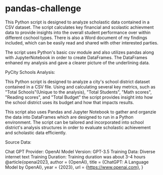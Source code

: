# pandas-challenge

This Python script is designed to analyze scholastic data contained in a CSV dataset. The script calculates key financial and scolastic achievment data to provide insights into the overall student performance over within different cschool types. There is also a Word document of my findings included, which can be easily read and shared with other interested parties.

The script uses Python's basic csv module and also utilizes pandas along with JupyterNotebook in order to create DataFrames. The DataFrames enhaned my analysis and gave a clearer picture of the underlining data.

PyCity Schools Analysis:

This Python script is designed to analyze a city's school district dataset contained in a CSV file. Using and calculating several key metrics, such as "Total Schools"(Unique to the analysis), "Total Students", "Math scores", "Reading scores", and "Total Budget" the script provides insight into how the school district uses its budget and how that impacts results.

This script also uses Pandas and Jupyter Notebook to gather and organzie the data into DataFrames which are designed to run in a Python environment. The script can be tailored and incorporated into school district's analysis structures in order to evaluate scholastic achievement and scholastic data efficiently.

Source Data: 

Chat GPT Provider: OpenAI Model Version: GPT-3.5 Training Data: Diverse internet text Training Duration: Training duration was about 3-4 hours @article{openai2023, author = {OpenAI}, title = {ChatGPT: A Language Model by OpenAI}, year = {2023}, url = {https://www.openai.com}, }
